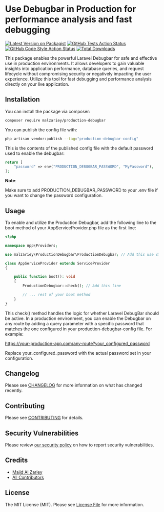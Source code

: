 # Use Debugbar in Production for performance analysis and fast debugging

[![Latest Version on Packagist](https://img.shields.io/packagist/v/malzariey/production-debugbar.svg?style=flat-square)](https://packagist.org/packages/malzariey/production-debugbar)
[![GitHub Tests Action Status](https://img.shields.io/github/actions/workflow/status/malzariey/production-debugbar/run-tests.yml?branch=main&label=tests&style=flat-square)](https://github.com/malzariey/production-debugbar/actions?query=workflow%3Arun-tests+branch%3Amain)
[![GitHub Code Style Action Status](https://img.shields.io/github/actions/workflow/status/malzariey/production-debugbar/fix-php-code-style-issues.yml?branch=main&label=code%20style&style=flat-square)](https://github.com/malzariey/production-debugbar/actions?query=workflow%3A"Fix+PHP+code+style+issues"+branch%3Amain)
[![Total Downloads](https://img.shields.io/packagist/dt/malzariey/production-debugbar.svg?style=flat-square)](https://packagist.org/packages/malzariey/production-debugbar)

This package enables the powerful Laravel Debugbar for safe and effective use in production environments. It allows developers to gain valuable insights into application performance, database queries, and request lifecycle without compromising security or negatively impacting the user experience. Utilize this tool for fast debugging and performance analysis directly on your live application.

## Installation

You can install the package via composer:

```bash
composer require malzariey/production-debugbar
```

You can publish the config file with:

```bash
php artisan vendor:publish --tag="production-debugbar-config"
```

This is the contents of the published config file with the default password used to enable the debugbar:

```php
return [
    "password" => env("PRODUCTION_DEBUGBAR_PASSWORD", "MyPassword"),
];


```
**Note**: 

Make sure to add PRODUCTION_DEBUGBAR_PASSWORD to your .env file if you want to change the password configuration.

## Usage
To enable and utilize the Production Debugbar, add the following line to the boot method of your AppServiceProvider.php file as the first line:



```php
<?php

namespace App\Providers;

use malzariey\ProductionDebugbar\ProductionDebugbar; // Add this use statement

class AppServiceProvider extends ServiceProvider
{

    public function boot(): void
    {
        ProductionDebugbar::check(); // Add this line

        // ... rest of your boot method
    }
}
```

This check() method handles the logic for whether Laravel DebugBar should be active. In a production environment, you can enable the Debugbar on any route by adding a query parameter with a specific password that matches the one configured in your production-debugbar-config file. For example:

https://your-production-app.com/any-route?your_configured_password

Replace your_configured_password with the actual password set in your configuration.

## Changelog

Please see [CHANGELOG](CHANGELOG.md) for more information on what has changed recently.

## Contributing

Please see [CONTRIBUTING](CONTRIBUTING.md) for details.

## Security Vulnerabilities

Please review [our security policy](../../security/policy) on how to report security vulnerabilities.

## Credits

- [Majid Al Zariey](https://github.com/malzariey)
- [All Contributors](../../contributors)

## License

The MIT License (MIT). Please see [License File](LICENSE.md) for more information.
